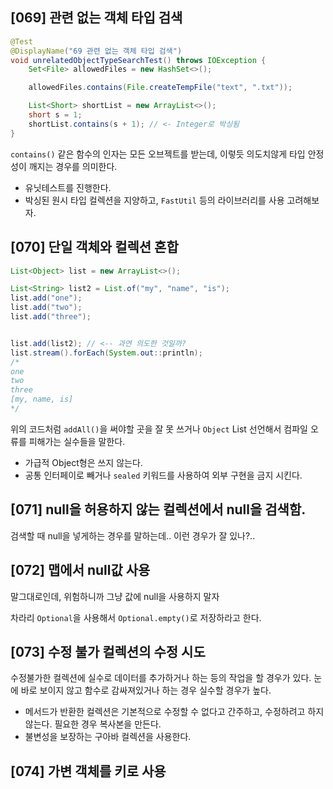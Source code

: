 ## [069] 관련 없는 객체 타입 검색

```java
@Test
@DisplayName("69 관련 없는 객체 타입 검색")
void unrelatedObjectTypeSearchTest() throws IOException {
    Set<File> allowedFiles = new HashSet<>();

    allowedFiles.contains(File.createTempFile("text", ".txt"));

    List<Short> shortList = new ArrayList<>();
    short s = 1;
    shortList.contains(s + 1); // <- Integer로 박싱됨
}
```

`contains()` 같은 함수의 인자는 모든 오브젝트를 받는데, 이렇듯 의도치않게 타입 안정성이 깨지는 경우를 의미한다.

- 유닛테스트를 진행한다.
- 박싱된 원시 타입 컬렉션을 지양하고, `FastUtil` 등의 라이브러리를 사용 고려해보자.

## [070] 단일 객체와 컬렉션 혼합

```java
List<Object> list = new ArrayList<>();

List<String> list2 = List.of("my", "name", "is");
list.add("one");
list.add("two");
list.add("three");


list.add(list2); // <-- 과연 의도한 것일까?
list.stream().forEach(System.out::println);
/*
one
two
three
[my, name, is]
*/
```

위의 코드처럼 `addAll()`을 써야할 곳을 잘 못 쓰거나 `Object` List 선언해서 컴파일 오류를 피해가는 실수들을 말한다.

- 가급적 Object형은 쓰지 않는다.
- 공통 인터페이로 빼거나 `sealed` 키워드를 사용하여 외부 구현을 금지 시킨다.

## [071] null을 허용하지 않는 컬렉션에서 null을 검색함.

검색할 때 null을 넣게하는 경우를 말하는데.. 이런 경우가 잘 있나?..

## [072] 맵에서 null값 사용

말그대로인데, 위험하니까 그냥 값에 null을 사용하지 말자

차라리 `Optional`을 사용해서 `Optional.empty()`로 저장하라고 한다.

## [073] 수정 불가 컬렉션의 수정 시도

수정불가한 컬렉션에 실수로 데이터를 추가하거나 하는 등의 작업을 할 경우가 있다. 눈에 바로 보이지 않고 함수로 감싸져있거나 하는 경우 실수할 경우가 높다. 

- 메서드가 반환한 컬렉션은 기본적으로 수정할 수 없다고 간주하고, 수정하려고 하지 않는다. 필요한 경우 복사본을 만든다.
- 불변성을 보장하는 구아바 컬렉션을 사용한다.

## [074] 가변 객체를 키로 사용
